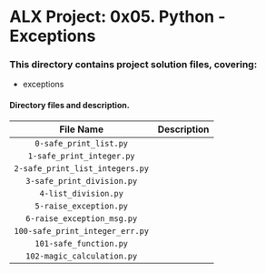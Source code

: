 # ALX Project: 0x05. Python - Exceptions
### This directory contains project solution files, covering:
+ exceptions 
#### Directory files and description.
|File Name  |Description  |
|:-----------:|----------------------|
| `0-safe_print_list.py` |  |
| `1-safe_print_integer.py` |  |
| `2-safe_print_list_integers.py` |  |
| `3-safe_print_division.py` |  |
| `4-list_division.py` |  |
| `5-raise_exception.py` |  |
| `6-raise_exception_msg.py` |  |
| `100-safe_print_integer_err.py` |  |
| `101-safe_function.py` |  |
| `102-magic_calculation.py` |  |
